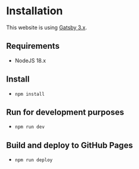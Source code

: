 # Installation

This website is using [Gatsby 3.x](https://www.gatsbyjs.org/).

## Requirements

- NodeJS 18.x

## Install

- `npm install`

## Run for development purposes

- `npm run dev`

## Build and deploy to GitHub Pages

- `npm run deploy`
